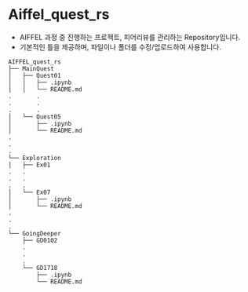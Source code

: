 # Aiffel_quest_rs

- AIFFEL 과정 중 진행하는 프로젝트, 피어리뷰를 관리하는 Repository입니다.
- 기본적인 틀을 제공하며, 파일이나 폴더를 수정/업로드하여 사용합니다.


```
AIFFEL_quest_rs
├── MainQuest
│   ├── Quest01
│   │   ├── .ipynb
│   │   └── README.md
.		.
.		.
.		. 
│   └── Quest05
│       ├── .ipynb
│       └── README.md
.
.
.
└── Exploration
│   ├── Ex01
.   .
.   .
.   .
│   └── Ex07
│       ├── .ipynb
│       └── README.md
.
.
.
└── GoingDeeper
    ├── GD0102
    .
    .
    .
    └── GD1718
        ├── .ipynb
        └── README.md
```

